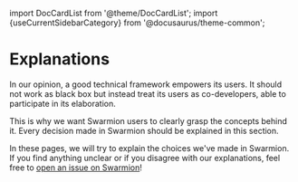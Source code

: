 import DocCardList from '@theme/DocCardList';
import {useCurrentSidebarCategory} from '@docusaurus/theme-common';

# Explanations

In our opinion, a good technical framework empowers its users. It should not work as black box but instead treat its users as co-developers, able to participate in its elaboration.

This is why we want Swarmion users to clearly grasp the concepts behind it. Every decision made in Swarmion should be explained in this section.

In these pages, we will try to explain the choices we've made in Swarmion. If you find anything unclear or if you disagree with our explanations, feel free to [open an issue on Swarmion](https://github.com/swarmion/swarmion/issues)!

<DocCardList items={useCurrentSidebarCategory().items}/>
